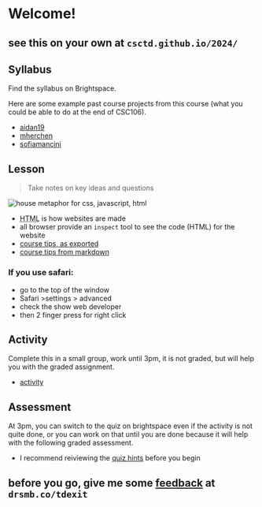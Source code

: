 # Welcome! 

## see this on your own at `csctd.github.io/2024/`


## Syllabus

Find the syllabus on Brightspace. 

Here are some example past course projects from this course (what you could be able to do at the end of CSC106). 

- [aidan19](https://aidanl19.github.io/index.html)
- [mherchen](https://mherchen.github.io/javascripts.html)
- [sofiamancini](https://sofiamancini.github.io/javascripts.html)


## Lesson 

> Take notes on key ideas and questions

![house metaphor for css, javascript, html](https://www.keentodesign.com.au/cdn-cgi/imagedelivery/eOylWWvDYZyJkbAUtQZpuQ/www.keentodesign.com.au/html.png/w=768)

- <abbr title="HyperText Markup Language">HTML</abbr> is how websites are made
- all browser provide an `inspect` tool to see the code (HTML) for the website
- [course tips, as exported](tips-export.html)
- [course tips from markdown](minimal.md)


### If you use safari:
- go to the top of the window
- Safari >settings > advanced
- check the show web  developer
- then 2 finger press for right click



## Activity

Complete this in a small group, work until 3pm, it is not graded, but will help you with the graded assignment. 

- [activity](activity.md)

## Assessment 

At 3pm, you can switch to the quiz on brightspace even if the activity is not quite done, or you can work on that until you are done because it will help with the following graded assessment. 

- I recommend reiviewing the [quiz hints](hints.md) before you begin

## before you go, give me some [feedback](https://docs.google.com/forms/d/e/1FAIpQLScyCYuQEbIWqA1shnBIEbkgNw_51iu0HUMR0uytrYEjZM_Zqg/viewform?usp=sf_link) at `drsmb.co/tdexit`
